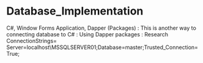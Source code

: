 # Database_Implementation
C#, Window Forms Application, Dapper (Packages)
: This is another way to connecting database to C#
: Using Dapper packages
: Research
ConnectionStrings= Server=localhost\MSSQLSERVER01;Database=master;Trusted_Connection=True;

